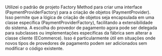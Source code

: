 Utilizei o padrão de projeto Factory Method para criar uma interface (PaymentProviderFactory) para a criação de objetos (PaymentProvider). Isso permite que a lógica de criação de objetos seja encapsulada em uma classe específica (PaymentProviderFactory), facilitando a extensibilidade do sistema. A escolha do provedor de pagamento agora pode ser delegada para subclasses ou implementações específicas da fábrica sem alterar a classe cliente (ECommerce). Isso é particularmente útil em situações onde novos tipos de provedores de pagamento podem ser adicionados sem modificar o código existente.